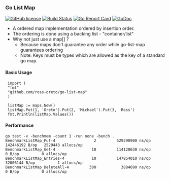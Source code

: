 ### Go List Map
[![GitHub license](https://img.shields.io/badge/license-MIT-blue.svg)](https://raw.githubusercontent.com/ross-oreto/go-list-map/master/LICENSE)
[![Build Status](https://travis-ci.org/ross-oreto/go-list-map.svg?branch=master)](https://travis-ci.org/ross-oreto/go-list-map)
[![Go Report Card](https://goreportcard.com/badge/ross-oreto/go-list-map)](https://goreportcard.com/report/ross-oreto/go-list-map)
[![GoDoc](https://godoc.org/github.com/ross-oreto/go-list-map?status.svg)](https://godoc.org/github.com/ross-oreto/go-list-map)

* A ordered map implementation ordered by insertion order.
* The ordering is done using a backing list - "container/list"
* Why not just use a map[] ?
  * Because maps don't guarantee any order while go-list-map guarantees ordering
  * Note: Keys must be types which are allowed as the key of a standard go map.

#### Basic Usage
```
 import (
 "fmt"
 "github.com/ross-oreto/go-list-map"
 )
 
 listMap := maps.New()
 listMap.Put(1, 'Oreto').Put(2, 'Michael').Put(3, 'Ross')
 fmt.Println(listMap.Values())
```

#### Performance
```
go test -v -benchmem -count 1 -run none -bench .
BenchmarkListMap_Put-4                 2         529298900 ns/op        142446192 B/op   2529443 allocs/op
BenchmarkListMap_Get-4                10         114120630 ns/op               0 B/op          0 allocs/op
BenchmarkListMap_Entries-4            10         147854010 ns/op        32006144 B/op          1 allocs/op
BenchmarkListMap_DeleteAll-4         300           3884690 ns/op               0 B/op          0 allocs/op
```
